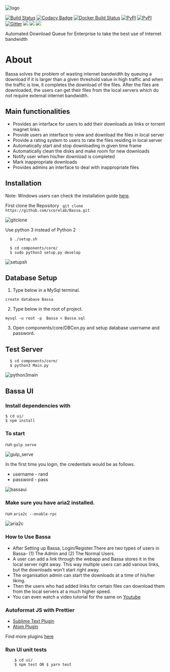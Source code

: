 ![logo](http://gdurl.com/7XYK)

[![Build Status](https://travis-ci.org/scorelab/Bassa.svg?branch=master)](https://travis-ci.org/scorelab/Bassa)
[![Codacy Badge](https://api.codacy.com/project/badge/Grade/7de63c7b9a69448787e8014a12a260b1)](https://www.codacy.com/app/SCoRe-Lab/Bassa?utm_source=github.com&utm_medium=referral&utm_content=scorelab/Bassa&utm_campaign=badger)
[![Docker Build Status](https://img.shields.io/docker/build/scoreucsc/bassa.svg)]()
[![PyPI](https://img.shields.io/pypi/dm/Bassa.svg)](https://pypi.python.org/pypi)
[![PyPI](https://img.shields.io/pypi/v/Bassa.svg)](https://pypi.python.org/pypi)
[![Gitter](https://img.shields.io/gitter/room/nwjs/nw.js.svg)](https://gitter.im/scorelab/scorelab)
[![](https://images.microbadger.com/badges/image/scoreucsc/bassa.svg)](https://microbadger.com/images/scoreucsc/bassa "Get your own image badge on microbadger.com")
[![](https://images.microbadger.com/badges/version/scoreucsc/bassa.svg)](https://microbadger.com/images/scoreucsc/bassa "Get your own version badge on microbadger.com")
[![](https://images.microbadger.com/badges/commit/scoreucsc/bassa.svg)](https://microbadger.com/images/scoreucsc/bassa "Get your own commit badge on microbadger.com")

Automated Download Queue for Enterprise to take the best use of Internet bandwidth

# About 
Bassa solves the problem of wasting internet bandwidth by queuing a download if it is larger than a given threshold value in high traffic and when the traffic is low, it completes the download of the files. After the files are downloaded, the users can get their files from the local servers which do not require external internet bandwidth.

## Main functionalities
* Provides an interface for users to add their downloads as links or torrent magnet links
* Provide users  an interface to view and download the files in local server
* Provide a rating system to users to rate the files residing in local server
* Automatically start and stop downloading in given time frame
* Automatically clean the disks and make room for new downloads
* Notify user when his/her download is completed
* Mark inappropriate downloads
* Provides admins an interface to deal with inappropriate files

## Installation

Note: Windows users can check the installation guide [here](https://github.com/scorelab/Bassa/wiki/Windows-Installation-Guide).

First clone the Repository 
``` git clone https://github.com/scorelab/Bassa.git```

![gitclone](https://user-images.githubusercontent.com/28682735/35194406-2f6f08e2-fed9-11e7-8411-86d83bed6507.gif)

Use python 3 instead of Python 2

```
  $ ./setup.sh

  $ cd components/core/
  $ sudo python3 setup.py develop
```
![setupsh](https://user-images.githubusercontent.com/28682735/35194409-2ffbca66-fed9-11e7-9242-ffe036067d18.gif)



## Database Setup

1. Type below in a MySql terminal.

```
create database Bassa
```

2. Type below in the root of project.

```
mysql -u root -p  Bassa < Bassa.sql
```

3. Open components/core/DBCon.py and setup database username and password.


## Test Server
```
  $ cd components/core/
  $ python3 Main.py
```
![python3main](https://user-images.githubusercontent.com/28682735/35194408-2fce9136-fed9-11e7-80e6-fac5e6f54bc7.gif)


## Bassa UI

### Install dependencies with


```
$ cd ui/
$ npm install
```

### To start
run `gulp serve`


![gulp_serve](https://user-images.githubusercontent.com/28682735/35194407-2fa172e6-fed9-11e7-9e89-065ecb3cbf87.gif)



In the first time you login, the credentials would be as follows.

- username - rand
- password - pass


![bassaui](https://user-images.githubusercontent.com/28682735/35193753-667c7e0c-fecd-11e7-918f-13ce1d00d055.gif)


### Make sure you have aria2 installed.
run `aria2c --enable-rpc`


![aria2c](https://user-images.githubusercontent.com/28682735/35193755-709e92ee-fecd-11e7-8dd0-412304853c8c.gif)


### How to Use Bassa
* After Setting up Bassa, Login/Register.There are two types of users in Bassa- (1) The Admin and (2) The Normal Users.
* A user can add a link through the webapp and Bassa stores it in the local server right away. This way multiple users can add various links, but the downloads won’t start right away. 
* The organisation admin can start the downloads at a time of his/her liking. 
* Then the users who had added links for certain files can download them from the local servers at a much higher speed.
* You can even watch a video tutorial for the same on [Youtube](https://www.youtube.com/watch?v=NxS8T1EphCA)
### Autoformat JS with Prettier

- [Sublime Text Plugin](https://github.com/jonlabelle/SublimeJsPrettier)
- [Atom Plugin](https://github.com/prettier/prettier-atom)

Find more plugins [here](https://github.com/prettier/prettier#editor-integration)


### Run UI unit tests
```
	$ cd ui/
	$ npm test OR $ yarn test 
```
